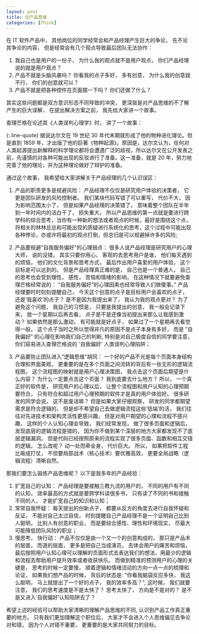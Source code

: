 ```yaml
---
layout: post
title: 论产品思维
categories: [Think]
---
```


在 IT 软件产品中， 其他岗位的同学经常会和产品经理产生巨大的争论， 先不论其争论的内容， 但是经常会有几个观点导致最后团队无法协作：

1. 我自己也是用户的一份子， 为什么我的观点就不是用户观点， 你们产品经理说的就是用户观点？
2. 产品不就是头脑风暴吗？ 你看我的点子多好， 多有创意， 为什么我的创意就不行， 你们的创意就可以？
3. 产品不就是把各种控件在页面摆一下吗？ 你们还做了什么？

其实这些问题都是双方意识形态不同导致的冲突， 更深层是对产品思维的不了解产生的巨大误解， 在提出解决方案之前， 我先给大家讲一个故事。

查理芒格在论述其《人类误判心理学》时， 讲了一个故事：

{:.line-quote}
据说达尔文在 19 世纪 30 年代末期就形成了他的物种进化理论。但是直到 1859 年，才出版了他的巨著《物种起源》。原因是，达尔文认为，任何对人类起源提出新解释的科学理论都将会遭遇广泛的歧视，所以达尔文在公开发表之前，先谨慎的对各种可能出现的反驳进行了准备。这一准备，就是 20 年，努力地完善了他的理论，并为这种理论做好了辩护的准备。

通过这个故事， 我希望给大家讲解关于产品经理的几个认识误区：

1. 产品的职责更多是规避风险： 产品经理不仅仅是研究用户体验的决策者， 它更是团队研发的风险控制者。 我们某块代码写错了可以重写， 代价不大， 因为影响范围太小了， 但是如果产品经理的决策错了， 意味着整个团队在半年到一年时间内的活白干了， 损失重大， 所以产品思维的第一点就是要进行跨学科的综合思考，当你有一种新的想法或者观点的时候，最好是围绕这个点，将相关的林林总总和可能出现的质疑进行系统化的思考，这个过程中可能出现各种悖论，亦或许将最初的观点打倒，但总归是可以规避掉许多的风险;

2. 产品要规避“自我服务偏好”的心理弱点： 很多人说产品经理是研究用户的心理大师， 说的没错， 其实只要你用心， 客观的去思考用户是谁， 他们每天遇到的烦恼， 他们的文化背景和思考方式， 最后作出用户喜爱的用户体验， 这个目标是可以达到的。 但是产品经理真正难的是， 自己也是一个普通人， 自己的思考也会受到理性， 感性， 苦恼和情绪的影响， 在这种情况下就要避免查理芒格经常说的： “自我服务偏好”的心理因素也经常导致人们做傻事。” 产品经理要时时刻刻提醒自己， 今天这个创意的点子是目标用户会喜欢的点子， 还是‘我喜欢’的点子？ 是不是因为我提出来了， 我认为我的观点更对？ 为了避免这个问题， 我自己的习惯是， 只要是我提出的创意， 我一般会记录下来， 放一个星期以后再去看， 点子是不是还像当初提出来那么让我感到激动？ 如果依然是那么激动， 有可能就是好点子， 如果过了一个星期再去看觉得一般， 这个点子当时之所以觉得非凡的原因不是点子本身有多好， 而是 “自我偏好” 的心理在影响我们自己的判断, 特别是对自己极度自信的同学要注意， 你们容易进入查理芒格说的 '自我偏好' 人类误判心理陷阱；

3. 产品要防止团队进入“逻辑思维”胡同： 一个好的产品不光是每个页面本身结构合理和界面美观， 更重要的是在多个页面之间流转的背后有一张无形的逻辑流程图， 这个流程图的映射就是用户心理决策图， 我点击这个页面后期望是什么内容？ 为什么一定要点击这个页面？ 我到底要去什么地方？ 所以， 一个真正好的软件是， 研究用户的心理以后， 让整个流程图和用户认知的心理预期要符合， 只有符合和超过用户心理预期的软件才是真的用户体验好。 很多研发的同学会说， 这不是废话嘛？ 但是如果大家仔细观察， 研发的同学都期望需求是符合逻辑的， 但是却不希望自己去做逻辑流程这些‘低端’的活， 我们往往对先进技术和架构灵活性更感兴趣， 但是对用户期望的心理和流程不感兴趣， 这样的个人认知心理会导致， 我们经常发现， 做了很多页面和逻辑后， 发现底层的逻辑流程是错的， 因为你不做到某个深层的地方大家都发现不了底层逻辑漏洞。 但是代码已经按照原来的流程实现了很多页面、函数和相互交错的逻辑， 怎么改呢？ 动一处而牵全身， 代价巨大。 所以， 如果把软件工程比喻成打仗， 不但要局部战术（核心技术）要优雅高效， 更要全局战略（逻辑流程）清晰自然。

那我们要怎么锻炼产品思维呢？ 以下是我多年的产品经验：

1. 扩宽自己的认知： 产品经理是要接触三教九流的用户的， 不同的用户有不同的认知， 效率最高的方式就是要跨学科读很多书， 只有读了不同的书和接触不同的人， 才能扩宽自己的知识和认知；
2. 常常自我怀疑： 每天提出的创新点子， 都要从反方的角度去进行自我怀疑和反证， 不能对自己太过自信， 时刻提醒自己产品经理不是一个证明自己比别人聪明， 比别人有创意的职业， 而是要综合感性、理性和环境现实， 尽最大可能降低团队风险的职业；
3. 慢思考， 快行动： 产品不仅仅是由一个又一个的创意构成的， 那只是产品术的层面， 而道的层面， 更多是把自己当成演员， 去体会用户的痛苦和烦恼， 最后按照用户认知心理可以理解的页面形式去表达我们的想法，用最少的逻辑和流程去帮助用户提升效率或者收获快乐。 而做到精准的预测用户的心理的关键是， 思考的时候一定要慢， 顺着逻辑和情绪流动的方向一点一点的梳理和论证， 如果我们想产品的时候， 背后的状态是: "你看我脑袋反应多快， 我这么聪明， 马上就提出了一个好的点子， 我的效率多高？", 这时候， 我们就要注意， 我们的思考速度是不是太快了？ 思考太快了， 方向是不是对的？ 是不是又进入‘自我偏好’认知陷阱去了？

希望上述的经验可以帮助大家清晰的理解产品思维的不同, 认识到产品工作真正重要的地方。 只有我们更加理解这个职位后， 大家才不会进入个人思维偏见去争论对和错， 因为个人对错不重要， 更重要的是大家共同努力的目标。
